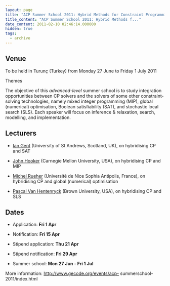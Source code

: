 ```yaml
---
layout: page
title: "ACP Summer School 2011: Hybrid Methods for Constraint Programming"
title_content: "ACP Summer School 2011: Hybrid Methods f..."
date_content: 2011-02-10 02:46:14.000000
hidden: true
tags:
  - archive
---
```



##



## Venue



To be held in Turunç (Turkey) from Monday 27 June to Friday 1 July 2011



Themes



The objective of this _advanced-level_ summer school is to study integration
opportunities between CP solvers and the solvers of some other constraint-
solving technologies, namely mixed integer programming (MIP), global
(numerical) optimisation, Boolean satisfiability (SAT), and stochastic local
search (SLS). Each speaker will focus on inference & relaxation, search,
modelling, and implementation.



## Lecturers





  * [Ian Gent](http://www.cs.st-andrews.ac.uk/~ipg/) (University of St Andrews, Scotland, UK), on hybridising CP and SAT


  * [John Hooker](http://web.tepper.cmu.edu/jnh/) (Carnegie Mellon University, USA), on hybridising CP and MIP


  * [Michel Rueher](http://users.polytech.unice.fr/~rueher/) (Université de Nice Sophia Antipolis, France), on hybridising CP and global (numerical) optimisation


  * [Pascal Van Hentenryck](http://www.cs.brown.edu/people/pvh/pvhHome/) (Brown University, USA), on hybridising CP and SLS






## Dates





  * Application: **Fri 1 Apr**


  * Notification: **Fri 15 Apr**


  * Stipend application: **Thu 21 Apr**


  * Stipend notification: **Fri 29 Apr**


  * Summer school: **Mon 27 Jun - Fri 1 Jul**






More information: http://www.gecode.org/events/acp-
summerschool-2011/index.html



